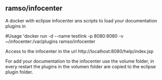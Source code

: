 ## ramso/infocenter
A docker with eclipse infocenter ans scripts to load your documentation plugins in 


#Usage
'docker run -d --name testlink -p 8080:8080 -v ~/infocenter:/var/plugins ramso/infocenter


Access to the infocenter in the url http://localhost:8080/help/index.jsp 

For add your documentation to the infocenter use the volume folder, in every restart the plugins in the volumen folder are copied to the eclipse plugin folder. 
